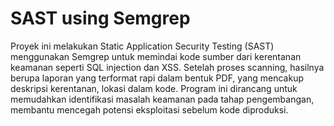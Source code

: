 # SAST using Semgrep

Proyek ini melakukan Static Application Security Testing (SAST) menggunakan Semgrep untuk memindai kode sumber dari kerentanan keamanan seperti SQL injection dan XSS. 
Setelah proses scanning, hasilnya berupa laporan yang terformat rapi dalam bentuk PDF, yang mencakup deskripsi kerentanan, lokasi dalam kode.
Program ini dirancang untuk memudahkan identifikasi masalah keamanan pada tahap pengembangan, membantu mencegah potensi eksploitasi sebelum kode diproduksi.
